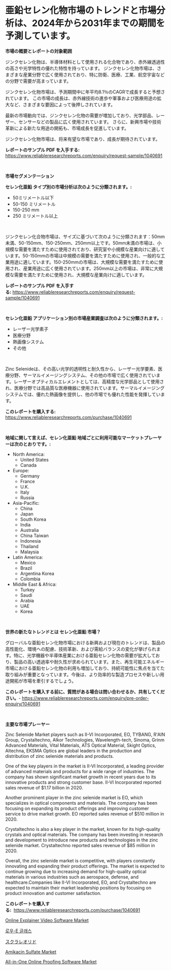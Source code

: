 <p><h1>亜鉛セレン化物市場のトレンドと市場分析は、2024年から2031年までの期間を予測しています。</h1></p><p><strong>市場の概要とレポートの対象範囲</strong></p>
<p><p>ジンクセレン化物は、半導体材料として使用される化合物であり、赤外線透過性の高さや光学特性の優れた特性を持っています。 ジンクセレン化物市場は、さまざまな産業分野で広く使用されており、特に防衛、医療、工業、航空宇宙などの分野で需要が高まっています。</p><p>ジンクセレン化物市場は、予測期間中に年平均8.1％のCAGRで成長すると予想されています。 この市場の成長は、赤外線技術の進歩や軍事および医療用途の拡大など、さまざまな要因によって後押しされています。</p><p>最新の市場動向では、ジンクセレン化物の需要が増加しており、光学部品、レーザー、センサーなどの製品に広く使用されています。 さらに、新興市場や技術革新による新たな用途の開拓も、市場成長を促進しています。</p><p>ジンクセレン化物市場は、将来有望な市場であり、成長が期待されています。</p></p>
<p><strong>レポートのサンプル PDF を入手する:</strong> <a href="https://www.reliableresearchreports.com/enquiry/request-sample/1040691">https://www.reliableresearchreports.com/enquiry/request-sample/1040691</a></p>
<p>&nbsp;</p>
<p><strong>市場セグメンテーション</strong></p>
<p><strong>セレン化亜鉛 タイプ別の市場分析は次のように分類されます。:</strong></p>
<p><ul><li>50ミリメートル以下</li><li>50-150 ミリメートル</li><li>150-250 mm</li><li>250 ミリメートル以上</li></ul></p>
<p>&nbsp;</p>
<p><p>ジンクセレン化合物市場は、サイズに基づいて次のように分類されます：50mm未満、50-150mm、150-250mm、250mm以上です。50mm未満の市場は、小規模な需要を満たすために使用されており、研究室や小規模な産業向けに適しています。50-150mmの市場は中規模の需要を満たすために使用され、一般的な工業用途に適しています。150-250mmの市場は、大規模な需要を満たすために使用され、産業用途に広く使用されています。250mm以上の市場は、非常に大規模な需要を満たすために使用され、大規模な産業向けに適しています。</p></p>
<p><strong>レポートのサンプル PDF を入手する:</strong>&nbsp;<a href="https://www.reliableresearchreports.com/enquiry/request-sample/1040691">https://www.reliableresearchreports.com/enquiry/request-sample/1040691</a></p>
<p>&nbsp;</p>
<p><strong> セレン化亜鉛 アプリケーション別の市場産業調査は次のように分類されます。:</strong></p>
<p><ul><li>レーザー光学素子</li><li>医療分野</li><li>熱画像システム</li><li>その他</li></ul></p>
<p>&nbsp;</p>
<p><p>Zinc Selenideは、その高い光学的透明性と耐久性から、レーザー光学要素、医療分野、サーマルイメージングシステム、その他の市場で広く使用されています。レーザーオプティカルエレメントとしては、高精度な光学部品として使用され、医療分野では高品質な医療機器に使用されています。サーマルイメージングシステムでは、優れた熱画像を提供し、他の市場でも優れた性能を発揮しています。</p></p>
<p><strong>このレポートを購入する:</strong>&nbsp; <a href="https://www.reliableresearchreports.com/purchase/1040691">https://www.reliableresearchreports.com/purchase/1040691</a></p>
<p>&nbsp;</p>
<p><strong>地域に関して言えば、セレン化亜鉛 地域ごとに利用可能なマーケットプレーヤーは次のとおりです。:</strong></p>
<p><ul>
    <li>
        North America:
        <ul>
            <li>United States</li>
            <li>Canada</li>
        </ul>
    </li>
    <li>
        Europe:
        <ul>
            <li>Germany</li>
            <li>France</li>
            <li>U.K.</li>
            <li>Italy</li>
            <li>Russia</li>
        </ul>
    </li>
    <li>
        Asia-Pacific:
        <ul>
            <li>China</li>
            <li>Japan</li>
            <li>South Korea</li>
            <li>India</li>
            <li>Australia</li>
            <li>China Taiwan</li>
            <li>Indonesia</li>
            <li>Thailand</li>
            <li>Malaysia</li>
        </ul>
    </li>
    <li>
        Latin America:
        <ul>
            <li>Mexico</li>
            <li>Brazil</li>
            <li>Argentina Korea</li>
            <li>Colombia</li>
        </ul>
    </li>
    <li>
        Middle East & Africa:
        <ul>
            <li>Turkey</li>
            <li>Saudi</li>
            <li>Arabia</li>
            <li>UAE</li>
            <li>Korea</li>
        </ul>
    </li>
    </ul></p>
<p>&nbsp;</p>
<p><strong>世界の新たなトレンドとは セレン化亜鉛 市場？</strong></p>
<p><p>グローバルな亜鉛セレン化物市場における新興および現在のトレンドは、製品の高性能化、環境への配慮、技術革新、および需給バランスの変化が挙げられます。特に、光学機器や半導体産業における亜鉛セレン化物の需要が拡大しており、製品の高い透過率や耐久性が求められています。また、再生可能エネルギー市場における亜鉛セレン化物の利用も増加しており、持続可能性に焦点を当てた取り組みが重要となっています。今後は、より効率的な製造プロセスや新しい用途開拓が市場を牽引するでしょう。</p></p>
<p><strong>このレポートを購入する前に、質問がある場合は問い合わせるか、共有してください。</strong>- <a href="https://www.reliableresearchreports.com/enquiry/pre-order-enquiry/1040691">https://www.reliableresearchreports.com/enquiry/pre-order-enquiry/1040691</a></p>
<p>&nbsp;</p>
<p><strong>主要な市場プレーヤー</strong></p>
<p><p>Zinc Selenide Market players such as II-VI Incorporated, EO, TYBANG, R'AIN Group, Crystaltechno, Alkor Technologies, Wavelength-tech, Sinoma, Grinm Advanced Materials, Vital Materials, ATS Optical Material, Skight Optics, Altechna, EKSMA Optics are global leaders in the production and distribution of zinc selenide materials and products. </p><p>One of the key players in the market is II-VI Incorporated, a leading provider of advanced materials and products for a wide range of industries. The company has shown significant market growth in recent years due to its innovative products and strong customer base. II-VI Incorporated reported sales revenue of $1.17 billion in 2020.</p><p>Another prominent player in the zinc selenide market is EO, which specializes in optical components and materials. The company has been focusing on expanding its product offerings and improving customer service to drive market growth. EO reported sales revenue of $510 million in 2020.</p><p>Crystaltechno is also a key player in the market, known for its high-quality crystals and optical materials. The company has been investing in research and development to introduce new products and technologies in the zinc selenide market. Crystaltechno reported sales revenue of $85 million in 2020.</p><p>Overall, the zinc selenide market is competitive, with players constantly innovating and expanding their product offerings. The market is expected to continue growing due to increasing demand for high-quality optical materials in various industries such as aerospace, defense, and healthcare.Companies like II-VI Incorporated, EO, and Crystaltechno are expected to maintain their market leadership positions by focusing on product innovation and customer satisfaction.</p></p>
<p><strong>このレポートを購入する:</strong>&nbsp;&nbsp;<a href="https://www.reliableresearchreports.com/purchase/1040691">https://www.reliableresearchreports.com/purchase/1040691</a></p>
<p><p><a href="https://gamy-alyssum-396.notion.site/Online-Explainer-Video-Software-Market-Research-Report-Provides-thorough-Industry-Overview-which-of-cb30167e15cc410ba76323c6f58d9cc8">Online Explainer Video Software Market</a></p><p><a href="https://github.com/crfsywufhm81415/Market-Research-Report-List-1/blob/main/6818040189802.md">로우-E 글래스</a></p><p><a href="https://github.com/cnnriuez22368/Market-Research-Report-List-1/blob/main/5382108189928.md">スクラレオリド</a></p><p><a href="https://issuu.com/reportprime-2/docs/amikacin-sulfate-market-size-2030.pptx">Amikacin Sulfate Market</a></p><p><a href="https://boundless-drawbridge-702.notion.site/Global-All-in-One-Online-Proofing-Software-Market-by-Types-Applications-and-Major-Players-with-Re-d4c981d12b9a4a0185d540cc9a808fcf">All-in-One Online Proofing Software Market</a></p></p>